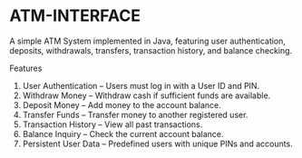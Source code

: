 # ATM-INTERFACE

A simple ATM System implemented in Java, featuring user authentication, deposits, withdrawals, transfers, transaction history, and balance checking.

Features
1. User Authentication – Users must log in with a User ID and PIN.
2.  Withdraw Money – Withdraw cash if sufficient funds are available.
3.  Deposit Money – Add money to the account balance.
4.  Transfer Funds – Transfer money to another registered user.
5.  Transaction History – View all past transactions.
6.   Balance Inquiry – Check the current account balance.
7.   Persistent User Data – Predefined users with unique PINs and accounts.
